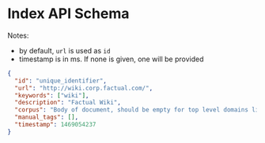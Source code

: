 # Index API Schema

Notes:
* by default, ```url``` is used as `id`
* timestamp is in ms. If none is given, one will be provided

```json
{
  "id": "unique_identifier",
  "url": "http://wiki.corp.factual.com/",
  "keywords": ["wiki"],
  "description": "Factual Wiki",
  "corpus": "Body of document, should be empty for top level domains like the wiki",
  "manual_tags": [],
  "timestamp": 1469054237
}
```
